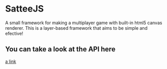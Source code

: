 # SatteeJS
A small framework for making a multiplayer game with built-in html5 canvas renderer.
This is a layer-based framework that aims to be simple and efective!

## You can take a look at the API here
[a link](https://github.com/StiliyanKushev/SatteeJS/blob/master/API.md)